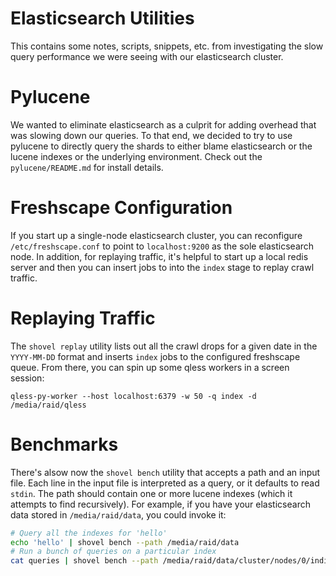 Elasticsearch Utilities
=======================
This contains some notes, scripts, snippets, etc. from investigating the slow
query performance we were seeing with our elasticsearch cluster.

Pylucene
========
We wanted to eliminate elasticsearch as a culprit for adding overhead that was
slowing down our queries. To that end, we decided to try to use pylucene to
directly query the shards to either blame elasticsearch or the lucene indexes
or the underlying environment. Check out the `pylucene/README.md` for install
details.

Freshscape Configuration
========================
If you start up a single-node elasticsearch cluster, you can reconfigure 
`/etc/freshscape.conf` to point to `localhost:9200` as the sole elasticsearch
node. In addition, for replaying traffic, it's helpful to start up a local
redis server and then you can insert jobs to into the `index` stage to replay
crawl traffic.

Replaying Traffic
=================
The `shovel replay` utility lists out all the crawl drops for a given date in
the `YYYY-MM-DD` format and inserts `index` jobs to the configured freshscape
queue. From there, you can spin up some qless workers in a screen session:

    qless-py-worker --host localhost:6379 -w 50 -q index -d /media/raid/qless

Benchmarks
==========
There's alsow now the `shovel bench` utility that accepts a path and an input
file. Each line in the input file is interpreted as a query, or it defaults to
read `stdin`. The path should contain one or more lucene indexes (which it
attempts to find recursively). For example, if you have your elasticsearch data
stored in `/media/raid/data`, you could invoke it:

```bash
# Query all the indexes for 'hello'
echo 'hello' | shovel bench --path /media/raid/data
# Run a bunch of queries on a particular index
cat queries | shovel bench --path /media/raid/data/cluster/nodes/0/indices/2012-12-21/0/
